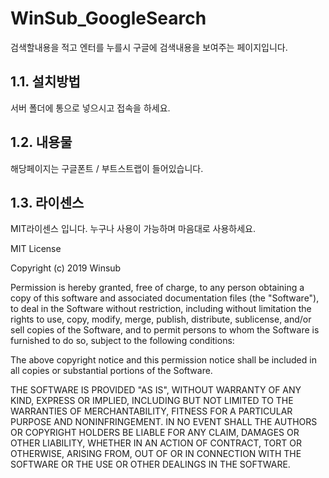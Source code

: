 WinSub_GoogleSearch
======================

검색할내용을 적고 엔터를 누를시 구글에 검색내용을 보여주는 페이지입니다.
## 1.1. 설치방법
서버 폴더에 통으로 넣으시고 접속을 하세요.

## 1.2. 내용물
해당페이지는 구글폰트 / 부트스트랩이 들어있습니다.

## 1.3. 라이센스 
MIT라이센스 입니다. 누구나 사용이 가능하며 마음대로 사용하세요. 

MIT License

Copyright (c) 2019 Winsub

Permission is hereby granted, free of charge, to any person obtaining a copy
of this software and associated documentation files (the "Software"), to deal
in the Software without restriction, including without limitation the rights
to use, copy, modify, merge, publish, distribute, sublicense, and/or sell
copies of the Software, and to permit persons to whom the Software is
furnished to do so, subject to the following conditions:

The above copyright notice and this permission notice shall be included in all
copies or substantial portions of the Software.

THE SOFTWARE IS PROVIDED "AS IS", WITHOUT WARRANTY OF ANY KIND, EXPRESS OR
IMPLIED, INCLUDING BUT NOT LIMITED TO THE WARRANTIES OF MERCHANTABILITY,
FITNESS FOR A PARTICULAR PURPOSE AND NONINFRINGEMENT. IN NO EVENT SHALL THE
AUTHORS OR COPYRIGHT HOLDERS BE LIABLE FOR ANY CLAIM, DAMAGES OR OTHER
LIABILITY, WHETHER IN AN ACTION OF CONTRACT, TORT OR OTHERWISE, ARISING FROM,
OUT OF OR IN CONNECTION WITH THE SOFTWARE OR THE USE OR OTHER DEALINGS IN THE
SOFTWARE.
